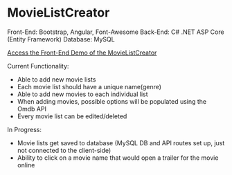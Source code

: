 # MovieListCreator

Front-End: Bootstrap, Angular, Font-Awesome
Back-End: C# .NET ASP Core (Entity Framework)
Database: MySQL

<a href="https://kgoo124.github.io/MovieListCreator/">Access the Front-End Demo of the MovieListCreator</a>

Current Functionality:

<ul>
    <li>Able to add new movie lists</li>
    <li>Each movie list should have a unique name(genre)</li>
    <li>Able to add new movies to each individual list</li>
    <li>When adding movies, possible options will be populated using the Omdb API</li>
    <li>Every movie list can be edited/deleted</li>
</ul>

In Progress:

<ul>
    <li>Movie lists get saved to database (MySQL DB and API routes set up, just not connected to the client-side)</li>
    <li>Ability to click on a movie name that would open a trailer for the movie online</li>
</ul>
